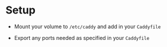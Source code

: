 # Setup

- Mount your volume to `/etc/caddy` and add in your `Caddyfile`

- Export any ports needed as specified in your `Caddyfile`
